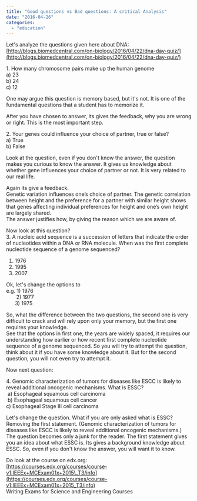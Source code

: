 ```yaml
---
title: "Good questions vs Bad questions: A critical Analysis"
date: "2016-04-26"
categories: 
  - "education"
---
```


Let's analyze the questions given here about DNA:  
[http://blogs.biomedcentral.com/on-biology/2016/04/22/dna-day-quiz/](http://blogs.biomedcentral.com/on-biology/2016/04/22/dna-day-quiz/)  
  
1\. How many chromosome pairs make up the human genome  
a) 23  
b) 24  
c) 12  
  
One may argue this question is memory based, but it's not. It is one of the fundamental questions that a student has to memorize it.  
  
After you have chosen to answer, its gives the feedback, why you are wrong or right. This is the most important step.  
  
2\. Your genes could influence your choice of partner, true or false?  
a) True  
b) False  
  
Look at the question, even if you don't know the answer, the question makes you curious to know the answer. It gives us knowledge about whether gene influences your choice of partner or not. It is very related to our real life.  
  
Again its give a feedback.  
Genetic variation influences one’s choice of partner. The genetic correlation between height and the preference for a partner with similar height shows that genes affecting individual preferences for height and one’s own height are largely shared.  
The answer justifies how, by giving the reason which we are aware of.  
  
  
Now look at this question?  
3\. A nucleic acid sequence is a succession of letters that indicate the order of nucleotides within a DNA or RNA molecule. When was the first complete nucleotide sequence of a genome sequenced?  
1) 1976  
2) 1995  
3) 2007  
  
Ok, let's change the options to  
e.g. 1) 1976  
       2) 1977  
      3) 1975  
  
So, what the difference between the two questions, the second one is very difficult to crack and will rely upon only your memory, but the first one requires your knowledge.  
See that the options in first one, the years are widely spaced, it requires our understanding how earlier or how recent first complete nucleotide sequence of a genome sequenced. So you will try to attempt the question, think about it if you have some knowledge about it. But for the second question, you will not even try to attempt it.  
  
Now next question:  
  
4\. Genomic characterization of tumors for diseases like ESCC is likely to reveal additional oncogenic mechanisms. What is ESSC?  
 a) Esophageal squamous cell carcinoma  
 b) Esophageal squamous cell cancer  
c) Esophageal Stage III cell carcinoma  
  
Let's change the question. What if you are only asked what is ESSC? Removing the first statement. (Genomic characterization of tumors for diseases like ESCC is likely to reveal additional oncogenic mechanisms.) The question becomes only a junk for the reader. The first statement gives you an idea about what ESSC is. Its gives a background knowledge about ESSC. So, even if you don't know the answer, you will want it to know.  
  
Do look at the course on edx.org:  
[https://courses.edx.org/courses/course-v1:IEEEx+MCExam01x+2015\_T3/info](https://courses.edx.org/courses/course-v1:IEEEx+MCExam01x+2015_T3/info)  
Writing Exams for Science and Engineering Courses
